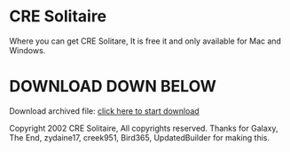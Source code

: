 # CRE Solitaire
Where you can get CRE Solitare, It is free it and only available for Mac and Windows.
# DOWNLOAD DOWN BELOW              
Download archived file: [click here to start download](https://github.com/creOS-Team/solitaire.cre/archive/refs/heads/master.zip)

Copyright 2002 CRE Solitaire, All copyrights reserved.
Thanks for Galaxy, The End, zydaine17, creek951, Bird365, UpdatedBuilder for making this.
